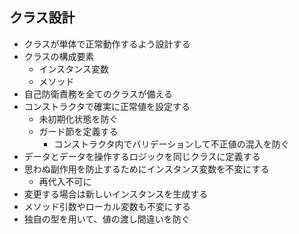 ## クラス設計
- クラスが単体で正常動作するよう設計する
- クラスの構成要素
  - インスタンス変数
  - メソッド
- 自己防衛責務を全てのクラスが備える
- コンストラクタで確実に正常値を設定する
  - 未初期化状態を防ぐ
  - ガード節を定義する
    - コンストラクタ内でバリデーションして不正値の混入を防ぐ
- データとデータを操作するロジックを同じクラスに定義する
- 思わぬ副作用を防止するためにインスタンス変数を不変にする
  - 再代入不可に 
- 変更する場合は新しいインスタンスを生成する
- メソッド引数やローカル変数も不変にする
- 独自の型を用いて、値の渡し間違いを防ぐ